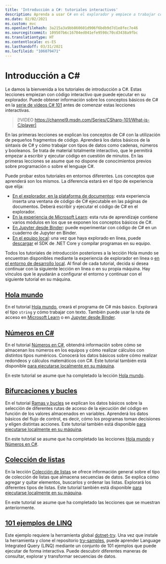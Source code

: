 ```yaml
---
title: 'Introducción a C#: tutoriales interactivos'
description: Aprenda a usar C# en el explorador y empiece a trabajar con su entorno de desarrollo
ms.date: 02/02/2021
ms.custom: mvc
ms.openlocfilehash: 3a215a3a9bb860601d906f6bdb9d7d1e8fec7e46
ms.sourcegitcommit: 109507b6c16704ed041efe9598c70cd3438a9fbc
ms.translationtype: HT
ms.contentlocale: es-ES
ms.lasthandoff: 03/31/2021
ms.locfileid: "106079471"
---
```

# <a name="introduction-to-c"></a>Introducción a C\#

Le damos la bienvenida a los tutoriales de introducción a C#. Estas lecciones empiezan con código interactivo que puede ejecutar en su explorador. Puede obtener información sobre los conceptos básicos de C# en la [serie de vídeos C# 101](https://aka.ms/dotnet3-csharp) antes de comenzar estas lecciones interactivas.

<!--markdownlint-disable MD034 -->
> [!VIDEO https://channel9.msdn.com/Series/CSharp-101/What-is-C/player]

En las primeras lecciones se explican los conceptos de C# con la utilización de pequeños fragmentos de código. Aprenderá los datos básicos de la sintaxis de C# y cómo trabajar con tipos de datos como cadenas, números y booleanos. Se trata de material totalmente interactivo, que le permitirá empezar a escribir y ejecutar código en cuestión de minutos. En las primeras lecciones se asume que no dispone de conocimientos previos sobre programación o sobre el lenguaje C#.

Puede probar estos tutoriales en entornos diferentes. Los conceptos que aprenderá son los mismos. La diferencia estará en el tipo de experiencia que elija:

- [En el explorador, en la plataforma de documentos](hello-world.yml): esta experiencia inserta una ventana de código de C# ejecutable en las páginas de documentos. Deberá escribir y ejecutar el código de C# en el explorador.
- [En la experiencia de Microsoft Learn](/learn/paths/csharp-first-steps/): esta ruta de aprendizaje contiene varios módulos en los que se exponen los conceptos básicos de C#.
- [En Jupyter desde Binder](https://mybinder.org/v2/gh/dotnet/try-samples/main?filepath=hello-csharp%2Fhello-world.ipynb): puede experimentar con código de C# en un cuaderno de Jupyter en Binder.
- [En el equipo local](numbers-in-csharp-local.md): una vez que haya explorado en línea, puede [descargar](https://dotnet.microsoft.com/download) el SDK de .NET Core y compilar programas en su equipo.

Todos los tutoriales de introducción posteriores a la lección Hola mundo se encuentran disponibles mediante la experiencia de explorador en línea o [en el entorno de desarrollo local](local-environment.md). Al final de cada tutorial, decida si desea continuar con la siguiente lección en línea o en su propia máquina. Hay vínculos que le ayudarán a configurar el entorno y continuar con el siguiente tutorial en su máquina.

## <a name="hello-world"></a>[Hola mundo](hello-world.yml)

En el tutorial [Hola mundo](hello-world.yml), creará el programa de C# más básico. Explorará el tipo `string` y cómo trabajar con texto. También puede usar la ruta de acceso en [Microsoft Learn](/learn/paths/csharp-first-steps/) o en [Jupyter desde Binder](https://mybinder.org/v2/gh/dotnet/try-samples/main?filepath=hello-csharp%2Fhello-world.ipynb).

## <a name="numbers-in-c"></a>[Números en C#](numbers-in-csharp.yml)

En el tutorial [Números en C#](numbers-in-csharp.yml), obtendrá información sobre cómo se almacenan los números en los equipos y cómo realizar cálculos con distintos tipos numéricos. Conocerá los datos básicos sobre cómo realizar redondeos y cálculos matemáticos con C#. Este tutorial también está disponible [para ejecutarse localmente en su máquina](numbers-in-csharp-local.md).

En este tutorial se asume que ha completado la lección [Hola mundo](hello-world.yml).

## <a name="branches-and-loops"></a>[Bifurcaciones y bucles](branches-and-loops.yml)

En el tutorial [Ramas y bucles](branches-and-loops.yml) se explican los datos básicos sobre la selección de diferentes rutas de acceso de la ejecución del código en función de los valores almacenados en variables. Aprenderá los datos básicos del flujo de control, es decir, cómo los programas toman decisiones y eligen distintas acciones. Este tutorial también está disponible [para ejecutarse localmente en su máquina](branches-and-loops-local.md).

En este tutorial se asume que ha completado las lecciones [Hola mundo](hello-world.yml) y [Números en C#](numbers-in-csharp.yml).

## <a name="list-collection"></a>[Colección de listas](list-collection.yml)

En la lección [Colección de listas](list-collection.yml) se ofrece información general sobre el tipo de colección de listas que almacena secuencias de datos. Se explica cómo agregar y quitar elementos, buscarlos y ordenar las listas. Explorará los diferentes tipos de listas. Este tutorial también está disponible [para ejecutarse localmente en su máquina](arrays-and-collections.md).

En este tutorial se asume que ha completado las lecciones que se muestran anteriormente.

## <a name="101-linq-samples"></a>[101 ejemplos de LINQ](https://github.com/dotnet/try-samples/tree/main/101-linq-samples)

Este ejemplo requiere la herramienta global [dotnet-try](https://github.com/dotnet/try/blob/main/README.md#setup). Una vez que instale la herramienta y clone el repositorio [try-samples](https://github.com/dotnet/try-samples), puede aprender Language Integrated Query (LINQ) mediante un conjunto de 101 ejemplos que puede ejecutar de forma interactiva. Puede descubrir diferentes maneras de consultar, explorar y transformar secuencias de datos.
